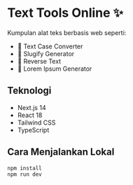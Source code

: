 # Text Tools Online ✨

Kumpulan alat teks berbasis web seperti:
- 🔡 Text Case Converter
- 🔗 Slugify Generator
- 🔁 Reverse Text
- 📄 Lorem Ipsum Generator

## Teknologi
- Next.js 14
- React 18
- Tailwind CSS
- TypeScript

## Cara Menjalankan Lokal

```bash
npm install
npm run dev
